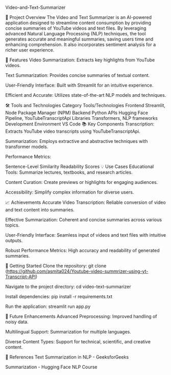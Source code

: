 Video-and-Text-Summarizer

📜 Project Overview
The Video and Text Summarizer is an AI-powered application designed to streamline content consumption by providing concise summaries of YouTube videos and text files. By leveraging advanced Natural Language Processing (NLP) techniques, the tool generates accurate and meaningful summaries, saving users time and enhancing comprehension. It also incorporates sentiment analysis for a richer user experience.

🚀 Features
Video Summarization: Extracts key highlights from YouTube videos.

Text Summarization: Provides concise summaries of textual content.

User-Friendly Interface: Built with Streamlit for an intuitive experience.

Efficient and Accurate: Utilizes state-of-the-art NLP models and techniques.


🛠️ Tools and Technologies
Category	Tools/Technologies
Frontend	Streamlit, Node Package Manager (NPM)
Backend	Python
APIs	Hugging Face Pipeline, YouTubeTranscriptApi
Libraries	Transformers, NLP frameworks
Development Environment	VS Code
📚 Key Components
Transcription: Extracts YouTube video transcripts using YouTubeTranscriptApi.

Summarization: Employs extractive and abstractive techniques with transformer models.

Performance Metrics:

Sentence-Level Similarity
Readability Scores
💡 Use Cases
Educational Tools: Summarize lectures, textbooks, and research articles.

Content Curation: Create previews or highlights for engaging audiences.

Accessibility: Simplify complex information for diverse users.


📈 Achievements
Accurate Video Transcription: Reliable conversion of video and text content into summaries.

Effective Summarization: Coherent and concise summaries across various topics.

User-Friendly Interface: Seamless input of videos and text files with intuitive outputs.

Robust Performance Metrics: High accuracy and readability of generated summaries.

🔗 Getting Started
Clone the repository:
git clone (https://github.com/asmita024/Youtube-video-summrizer-using-yt-Transcript-API)

Navigate to the project directory:
cd video-text-summarizer

Install dependencies:
pip install -r requirements.txt

Run the application:
streamlit run app.py


🌟 Future Enhancements
Advanced Preprocessing: Improved handling of noisy data.

Multilingual Support: Summarization for multiple languages.

Diverse Content Types: Support for technical, scientific, and creative content.

📜 References
Text Summarization in NLP - GeeksforGeeks

Summarization - Hugging Face NLP Course
